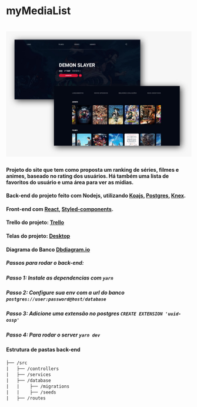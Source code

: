 # myMediaList

<h1 align="center">
  <img alt="interface" title="interface" src="assets/interface.jpg" width='800px'>
</h1>

#### Projeto do site que tem como proposta um ranking de séries, filmes e animes, baseado no rating dos usuários. Há também uma lista de favoritos do usuário e uma área para ver as midias.

#### Back-end do projeto feito com Nodejs, utilizando [Koajs](https://koajs.com/), [Postgres](https://www.postgresql.org/), [Knex](http://knexjs.org/#Installation-node).

#### Front-end com [React](https://pt-br.reactjs.org/), [Styled-components](https://styled-components.com/docs/basics).

#### Trello do projeto: [Trello](https://trello.com/b/g5JLhrEs/mymidialist-sprint-1)

#### Telas do projeto: [Desktop](https://wesley739884.invisionapp.com/prototype/ck9efkmdw008ol50112om3y6f/play)

#### Diagrama do Banco [Dbdiagram.io](https://dbdiagram.io/d/5ec5b08039d18f5553ff874a)

##### Passos para rodar o back-end:

##### Passo 1: Instale as dependencias com `yarn`

##### Passo 2: Configure sua env com a url do banco `postgres://user:password@host/database`

##### Passo 3: Adicione uma extensão no postgres `CREATE EXTENSION 'uuid-ossp'`

##### Passo 4: Para rodar o server `yarn dev`

#### Estrutura de pastas back-end

```
├── /src
|   ├── /controllers
|   ├── /services
|   ├── /database
|   |    ├── /migrations
|   |    ├── /seeds
|   ├── /routes
```
